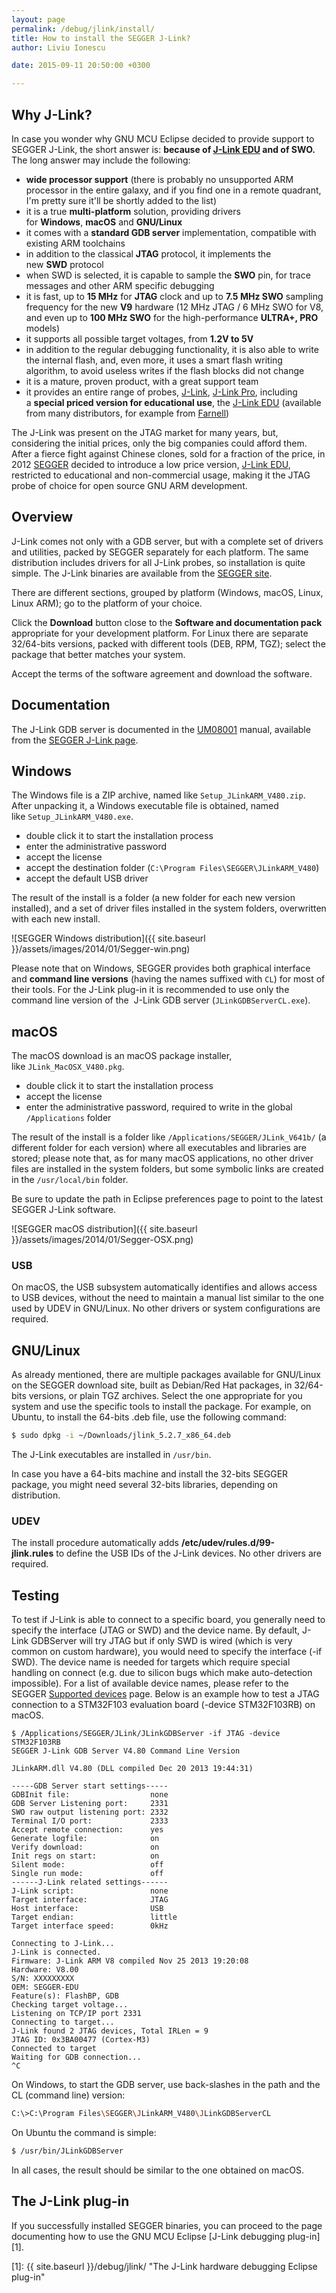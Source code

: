 ```yaml
---
layout: page
permalink: /debug/jlink/install/
title: How to install the SEGGER J-Link?
author: Liviu Ionescu

date: 2015-09-11 20:50:00 +0300

---
```


## Why J-Link?

In case you wonder why GNU MCU Eclipse decided to provide support to SEGGER J-Link, the short answer is: **because of [J-Link EDU](http://www.segger.com/j-link-edu.html) and of SWO.** The long answer may include the following:

* **wide processor support** (there is probably no unsupported ARM processor in the entire galaxy, and if you find one in a remote quadrant, I'm pretty sure it'll be shortly added to the list)
* it is a true **multi-platform** solution, providing drivers for **Windows**, **macOS** and **GNU/Linux**
* it comes with a **standard GDB server** implementation, compatible with existing ARM toolchains
* in addition to the classical **JTAG** protocol, it implements the new **SWD** protocol
* when SWD is selected, it is capable to sample the **SWO** pin, for trace messages and other ARM specific debugging
* it is fast, up to **15 MHz** for **JTAG** clock and up to **7.5 MHz SWO** sampling frequency for the new **V9** hardware (12 MHz JTAG / 6 MHz SWO for V8, and even up to **100 MHz SWO** for the high-performance **ULTRA+, PRO** models)
* it supports all possible target voltages, from **1.2V to 5V**
* in addition to the regular debugging functionality, it is also able to write the internal flash, and, even more, it uses a smart flash writing algorithm, to avoid useless writes if the flash blocks did not change
* it is a mature, proven product, with a great support team
* it provides an entire range of probes, [J-Link](http://www.segger.com/jlink_base.html), [J-Link Pro](http://www.segger.com/jlink-pro.html), including a **special priced version for educational use**, the [J-Link EDU](http://www.segger.com/j-link-edu.html) (available from many distributors, for example from [Farnell](http://uk.farnell.com/segger/8-08-90-j-link-edu/jtag-emulator-j-link-edu-usb/dp/2098545))

The J-Link was present on the JTAG market for many years, but, considering the initial prices, only the big companies could afford them. After a fierce fight against Chinese clones, sold for a fraction of the price, in 2012 [SEGGER](http://www.segger.com/) decided to introduce a low price version, [J-Link EDU](http://www.segger.com/j-link-edu.html), restricted to educational and non-commercial usage, making it the JTAG probe of choice for open source GNU ARM development.

## Overview

J-Link comes not only with a GDB server, but with a complete set of drivers and utilities, packed by SEGGER separately for each platform. The same distribution includes drivers for all J-Link probes, so installation is quite simple. The J-Link binaries are available from the [SEGGER site](http://www.segger.com/jlink-software.html).

There are different sections, grouped by platform (Windows, macOS, Linux, Linux ARM); go to the platform of your choice.

Click the **Download** button close to the **Software and documentation pack** appropriate for your development platform. For Linux there are separate 32/64-bits versions, packed with different tools (DEB, RPM, TGZ); select the package that better matches your system.

Accept the terms of the software agreement and download the software.

## Documentation

The J-Link GDB server is documented in the [UM08001](https://www.segger.com/downloads/jlink/UM08001_JLink.pdf) manual, available from the [SEGGER J-Link page](http://www.segger.com/jlink-software.html).

## Windows

The Windows file is a ZIP archive, named like `Setup_JLinkARM_V480.zip`. After unpacking it, a Windows executable file is obtained, named like `Setup_JLinkARM_V480.exe`.

* double click it to start the installation process
* enter the administrative password
* accept the license
* accept the destination folder (`C:\Program Files\SEGGER\JLinkARM_V480`)
* accept the default USB driver

The result of the install is a folder (a new folder for each new version installed), and a set of driver files installed in the system folders, overwritten with each new install.

![SEGGER Windows distribution]({{ site.baseurl }}/assets/images/2014/01/Segger-win.png)


Please note that on Windows, SEGGER provides both graphical interface and **command line versions** (having the names suffixed with `CL`) for most of their tools. For the J-Link plug-in it is recommended to use only the command line version of the  J-Link GDB server (`JLinkGDBServerCL.exe`).

## macOS

The macOS download is an macOS package installer, like `JLink_MacOSX_V480.pkg`.

* double click it to start the installation process
* accept the license
* enter the administrative password, required to write in the global `/Applications` folder

The result of the install is a folder like `/Applications/SEGGER/JLink_V641b/` (a different folder for each version) where all executables and libraries are stored; please note that, as for many macOS applications, no other driver files are installed in the system folders, but some symbolic links are created in the `/usr/local/bin` folder.

Be sure to update the path in Eclipse preferences page to point to the latest SEGGER J-Link software.

![SEGGER macOS distribution]({{ site.baseurl }}/assets/images/2014/01/Segger-OSX.png)


### USB

On macOS, the USB subsystem automatically identifies and allows access to USB devices, without the need to maintain a manual list similar to the one used by UDEV in GNU/Linux. No other drivers or system configurations are required.

## GNU/Linux

As already mentioned, there are multiple packages available for GNU/Linux on the SEGGER download site, built as Debian/Red Hat packages, in 32/64-bits versions, or plain TGZ archives. Select the one appropriate for you system and use the specific tools to install the package. For example, on Ubuntu, to install the 64-bits .deb file, use the following command:

```bash
$ sudo dpkg -i ~/Downloads/jlink_5.2.7_x86_64.deb
```

The J-Link executables are installed in `/usr/bin`.

In case you have a 64-bits machine and install the 32-bits SEGGER package, you might need several 32-bits libraries, depending on distribution.

### UDEV

The install procedure automatically adds **/etc/udev/rules.d/99-jlink.rules** to define the USB IDs of the J-Link devices. No other drivers are required.

## Testing

To test if J-Link is able to connect to a specific board, you generally need to specify the interface (JTAG or SWD) and the device name. By default, J-Link GDBServer will try JTAG but if only SWD is wired (which is very common on custom hardware), you would need to specify the interface (-if SWD). The device name is needed for targets which require special handling on connect (e.g. due to silicon bugs which make auto-detection impossible). For a list of available device names, please refer to the SEGGER [Supported devices](http://www.segger.com/jlink_supported_devices.html) page. Below is an example how to test a JTAG connection to a STM32F103 evaluation board (-device STM32F103RB) on macOS.

```
$ /Applications/SEGGER/JLink/JLinkGDBServer -if JTAG -device STM32F103RB
SEGGER J-Link GDB Server V4.80 Command Line Version

JLinkARM.dll V4.80 (DLL compiled Dec 20 2013 19:44:31)

-----GDB Server start settings-----
GDBInit file:                  none
GDB Server Listening port:     2331
SWO raw output listening port: 2332
Terminal I/O port:             2333
Accept remote connection:      yes
Generate logfile:              on
Verify download:               on
Init regs on start:            on
Silent mode:                   off
Single run mode:               off
------J-Link related settings------
J-Link script:                 none
Target interface:              JTAG
Host interface:                USB
Target endian:                 little
Target interface speed:        0kHz

Connecting to J-Link...
J-Link is connected.
Firmware: J-Link ARM V8 compiled Nov 25 2013 19:20:08
Hardware: V8.00
S/N: XXXXXXXXX
OEM: SEGGER-EDU
Feature(s): FlashBP, GDB
Checking target voltage...
Listening on TCP/IP port 2331
Connecting to target...
J-Link found 2 JTAG devices, Total IRLen = 9
JTAG ID: 0x3BA00477 (Cortex-M3)
Connected to target
Waiting for GDB connection...
^C
```

On Windows, to start the GDB server, use back-slashes in the path and the CL (command line) version:

```bash
C:\>C:\Program Files\SEGGER\JLinkARM_V480\JLinkGDBServerCL
```

On Ubuntu the command is simple:

```bash
$ /usr/bin/JLinkGDBServer
```

In all cases, the result should be similar to the one obtained on macOS.

## The J-Link plug-in

If you successfully installed SEGGER binaries, you can proceed to the page documenting how to use the GNU MCU Eclipse [J-Link debugging plug-in][1].

 [1]: {{ site.baseurl }}/debug/jlink/ "The J-Link hardware debugging Eclipse plug-in"
